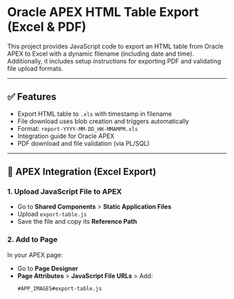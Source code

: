 # Oracle APEX HTML Table Export (Excel & PDF)

This project provides JavaScript code to export an HTML table from Oracle APEX to Excel with a dynamic filename (including date and time). Additionally, it includes setup instructions for exporting PDF and validating file upload formats.

---

## ✅ Features

- Export HTML table to `.xls` with timestamp in filename
- File download uses blob creation and triggers automatically
- Format: `report-YYYY-MM-DD_HH-MMAMPM.xls`
- Integration guide for Oracle APEX
- PDF download and file validation (via PL/SQL)

---

## 🔧 APEX Integration (Excel Export)

### 1. Upload JavaScript File to APEX

- Go to **Shared Components** > **Static Application Files**
- Upload `export-table.js`
- Save the file and copy its **Reference Path**

### 2. Add to Page

In your APEX page:
- Go to **Page Designer**
- **Page Attributes** > **JavaScript File URLs** > Add:
  ```text
  #APP_IMAGES#export-table.js
